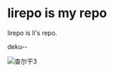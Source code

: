 # lirepo is my repo
lirepo is li's repo.

deku--

![查尔干3](https://user-images.githubusercontent.com/81507980/112747595-f4f7d780-8fe8-11eb-9451-0f0f10422665.jpg)
